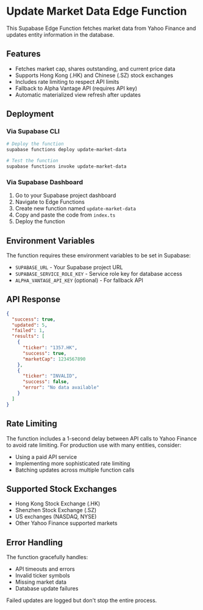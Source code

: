 # Update Market Data Edge Function

This Supabase Edge Function fetches market data from Yahoo Finance and updates entity information in the database.

## Features

- Fetches market cap, shares outstanding, and current price data
- Supports Hong Kong (.HK) and Chinese (.SZ) stock exchanges
- Includes rate limiting to respect API limits
- Fallback to Alpha Vantage API (requires API key)
- Automatic materialized view refresh after updates

## Deployment

### Via Supabase CLI

```bash
# Deploy the function
supabase functions deploy update-market-data

# Test the function
supabase functions invoke update-market-data
```

### Via Supabase Dashboard

1. Go to your Supabase project dashboard
2. Navigate to Edge Functions
3. Create new function named `update-market-data`
4. Copy and paste the code from `index.ts`
5. Deploy the function

## Environment Variables

The function requires these environment variables to be set in Supabase:

- `SUPABASE_URL` - Your Supabase project URL
- `SUPABASE_SERVICE_ROLE_KEY` - Service role key for database access
- `ALPHA_VANTAGE_API_KEY` (optional) - For fallback API

## API Response

```json
{
  "success": true,
  "updated": 5,
  "failed": 1,
  "results": [
    {
      "ticker": "1357.HK",
      "success": true,
      "marketCap": 1234567890
    },
    {
      "ticker": "INVALID",
      "success": false,
      "error": "No data available"
    }
  ]
}
```

## Rate Limiting

The function includes a 1-second delay between API calls to Yahoo Finance to avoid rate limiting. For production use with many entities, consider:

- Using a paid API service
- Implementing more sophisticated rate limiting
- Batching updates across multiple function calls

## Supported Stock Exchanges

- Hong Kong Stock Exchange (.HK)
- Shenzhen Stock Exchange (.SZ)
- US exchanges (NASDAQ, NYSE)
- Other Yahoo Finance supported markets

## Error Handling

The function gracefully handles:
- API timeouts and errors
- Invalid ticker symbols
- Missing market data
- Database update failures

Failed updates are logged but don't stop the entire process. 